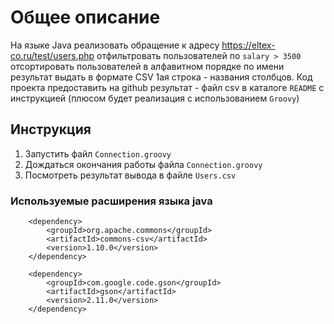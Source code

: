 
# Общее описание

На языке Java реализовать обращение к адресу
https://eltex-co.ru/test/users.php
отфильтровать пользователей по `salary > 3500`
отсортировать пользователей в алфавитном порядке по имени
результат выдать в формате CSV 1ая строка - названия столбцов.
Код проекта предоставить на github
результат - файл csv в каталоге
`README` с инструкцией
(плюсом будет реализация с использованием `Groovy`)

## Инструкция



1) Запустить файл `Connection.groovy`
2) Дождаться окончания работы файла `Connection.groovy`
3) Посмотреть результат вывода в файле `Users.csv`

### Используемые расширения языка java

		<dependency>
			<groupId>org.apache.commons</groupId>
			<artifactId>commons-csv</artifactId>
			<version>1.10.0</version>
		</dependency>

		<dependency>
			<groupId>com.google.code.gson</groupId>
			<artifactId>gson</artifactId>
			<version>2.11.0</version>
		</dependency>
